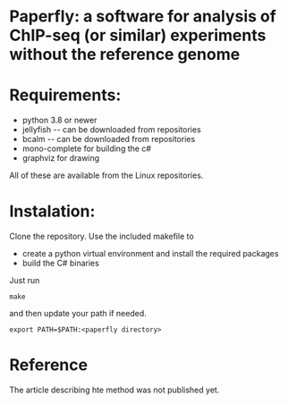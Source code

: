 # Paperfly: a software for analysis of ChIP-seq (or similar) experiments without the reference genome

# Requirements:
- python 3.8 or newer
- jellyfish -- can be downloaded from repositories
- bcalm -- can be downloaded from repositories
- mono-complete for building the c# 
- graphviz for drawing

All of these are available from the Linux repositories.

# Instalation:
Clone the repository. Use the included makefile to 
- create a python virtual environment and install the required packages
- build the C# binaries

Just run 
```
make
```
and then update your path if needed.
```
export PATH=$PATH:<paperfly directory>
```

# Reference
The article describing hte method was not published yet.
